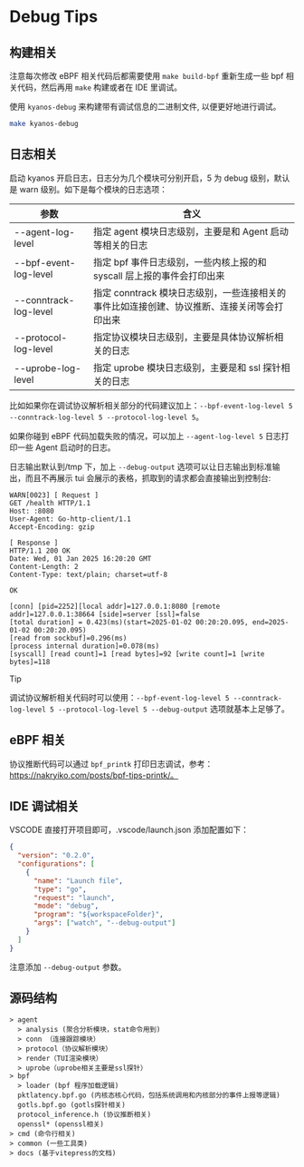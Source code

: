 # Debug Tips

## 构建相关

注意每次修改 eBPF 相关代码后都需要使用 `make build-bpf`
重新生成一些 bpf 相关代码，然后再用 `make` 构建或者在 IDE 里调试。

使用 `kyanos-debug` 来构建带有调试信息的二进制文件, 以便更好地进行调试。

```sh
make kyanos-debug
```

## 日志相关

启动 kyanos 开启日志，日志分为几个模块可分别开启，5 为 debug 级别，默认是 warn 级别。如下是每个模块的日志选项：

| 参数                  | 含义                                                                                        |
| --------------------- | ------------------------------------------------------------------------------------------- |
| --agent-log-level     | 指定 agent 模块日志级别，主要是和 Agent 启动等相关的日志                                    |
| --bpf-event-log-level | 指定 bpf 事件日志级别，一些内核上报的和 syscall 层上报的事件会打印出来                      |
| --conntrack-log-level | 指定 conntrack 模块日志级别，一些连接相关的事件比如连接创建、协议推断、连接关闭等会打印出来 |
| --protocol-log-level  | 指定协议模块日志级别，主要是具体协议解析相关的日志                                          |
| --uprobe-log-level    | 指定 uprobe 模块日志级别，主要是和 ssl 探针相关的日志                                       |

比如如果你在调试协议解析相关部分的代码建议加上：`--bpf-event-log-level 5 --conntrack-log-level 5 --protocol-log-level 5`。

如果你碰到 eBPF 代码加载失败的情况，可以加上 `--agent-log-level 5`
日志打印一些 Agent 启动时的日志。

日志输出默认到/tmp 下，加上 `--debug-output`
选项可以让日志输出到标准输出，而且不再展示 tui 会展示的表格，抓取到的请求都会直接输出到控制台:

```
WARN[0023] [ Request ]
GET /health HTTP/1.1
Host: :8080
User-Agent: Go-http-client/1.1
Accept-Encoding: gzip

[ Response ]
HTTP/1.1 200 OK
Date: Wed, 01 Jan 2025 16:20:20 GMT
Content-Length: 2
Content-Type: text/plain; charset=utf-8

OK

[conn] [pid=2252][local addr]=127.0.0.1:8080 [remote addr]=127.0.0.1:38664 [side]=server [ssl]=false
[total duration] = 0.423(ms)(start=2025-01-02 00:20:20.095, end=2025-01-02 00:20:20.095)
[read from sockbuf]=0.296(ms)
[process internal duration]=0.078(ms)
[syscall] [read count]=1 [read bytes]=92 [write count]=1 [write bytes]=118
```

> [!TIP]
>
> 调试协议解析相关代码时可以使用：`--bpf-event-log-level 5 --conntrack-log-level 5 --protocol-log-level 5 --debug-output`
> 选项就基本上足够了。

## eBPF 相关

协议推断代码可以通过 `bpf_printk`
打印日志调试，参考：https://nakryiko.com/posts/bpf-tips-printk/。

## IDE 调试相关

VSCODE 直接打开项目即可，.vscode/launch.json 添加配置如下：

```json
{
  "version": "0.2.0",
  "configurations": [
    {
      "name": "Launch file",
      "type": "go",
      "request": "launch",
      "mode": "debug",
      "program": "${workspaceFolder}",
      "args": ["watch", "--debug-output"]
    }
  ]
}
```

注意添加 `--debug-output` 参数。

## 源码结构

```
> agent
  > analysis (聚合分析模块，stat命令用到)
  > conn （连接跟踪模块）
  > protocol（协议解析模块）
  > render（TUI渲染模块）
  > uprobe（uprobe相关主要是ssl探针）
> bpf
  > loader (bpf 程序加载逻辑)
  pktlatency.bpf.go (内核态核心代码，包括系统调用和内核部分的事件上报等逻辑)
  gotls.bpf.go (gotls探针相关)
  protocol_inference.h (协议推断相关)
  openssl* (openssl相关)
> cmd (命令行相关)
> common (一些工具类)
> docs (基于vitepress的文档)
```
